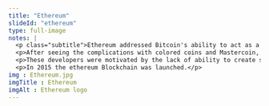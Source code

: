 ```yaml
--- 
title: "Ethereum"
slideId: "ethereum"
type: full-image
notes: |
  <p class="subtitle">Ethereum addressed Bitcoin's ability to act as a decentralized world computer by introducing a network that could process data as a Turing-complete network. This next section is a basic intro to ethereum.</p>
  <p>After seeing the complications with colored coins and Mastercoin, the challenges of expanding the Bitcoin protocol towards a financial platform looked to be a very difficult task. In 2015, a group of like-minded developers, led by Vitalik Buterin, created a decentralized computing platform that could effectively process data without the use of a central server.</p>
  <p>These developers were motivated by the lack of ability to create smart contracts on the Bitcoin blockchain. After participating in projects such as colored coins, it became clear that in order to reach the goal of decentralized computing and development, a new blockchain would have to be created. Smart contracts were too much for the existing Bitcoin blockchain, but what if there was a blockchain specifically designed for the development of smart contract based decentralized applications.</p>
  <p>In 2015 the ethereum Blockchain was launched.</p>
img : Ethereum.jpg
imgTitle : Ethereum
imgAlt : Ethereum logo
---
```


